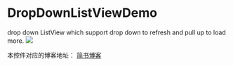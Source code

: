 # DropDownListViewDemo
drop down ListView which support drop down to refresh and pull up to load more.
![](http://img.blog.csdn.net/20160303101528438)

本控件对应的博客地址：
[简书博客](http://www.jianshu.com/p/cf4a77727d68)
